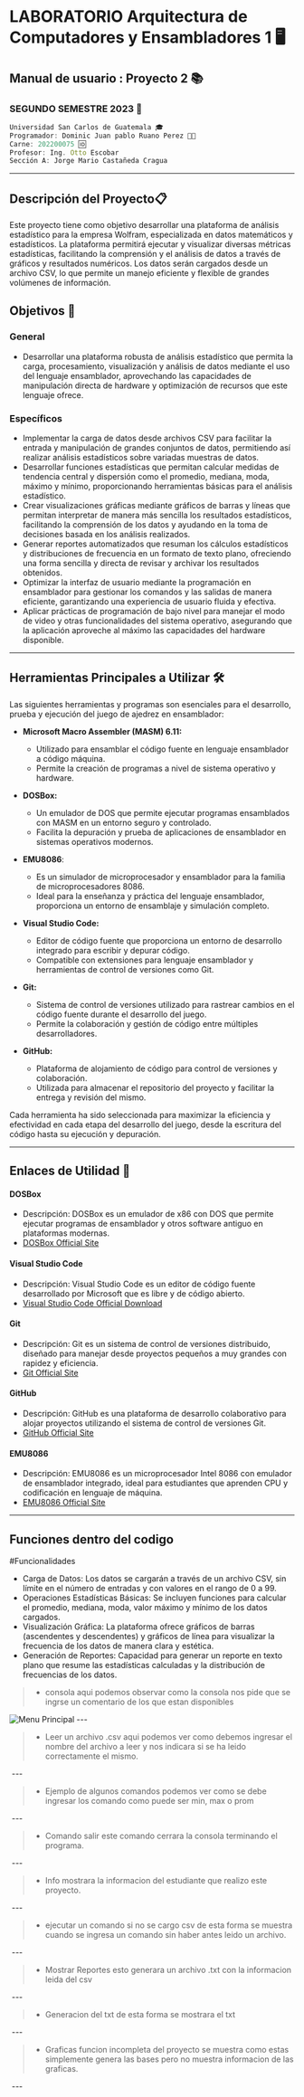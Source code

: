 # LABORATORIO Arquitectura de Computadores y Ensambladores 1 🖥️
## Manual de usuario : Proyecto 2 📚
### SEGUNDO SEMESTRE 2023 📅

```js
Universidad San Carlos de Guatemala 🎓
Programador: Dominic Juan pablo Ruano Perez 🧑‍💻
Carne: 202200075 🆔
Profesor: Ing. Otto Escobar
Sección A: Jorge Mario Castañeda Cragua
```
---
## Descripción del Proyecto📋
Este proyecto tiene como objetivo desarrollar una plataforma de análisis estadístico para la empresa Wolfram, especializada en datos matemáticos y estadísticos. La plataforma permitirá ejecutar y visualizar diversas métricas estadísticas, facilitando la comprensión y el análisis de datos a través de gráficos y resultados numéricos. Los datos serán cargados desde un archivo CSV, lo que permite un manejo eficiente y flexible de grandes volúmenes de información.

## Objetivos 🎯

### General
- Desarrollar una plataforma robusta de análisis estadístico que permita la carga, procesamiento, visualización y análisis de datos mediante el uso del lenguaje ensamblador, aprovechando las capacidades de manipulación directa de hardware y optimización de recursos que este lenguaje ofrece.

### Específicos
- Implementar la carga de datos desde archivos CSV para facilitar la entrada y manipulación de grandes conjuntos de datos, permitiendo así realizar análisis estadísticos sobre variadas muestras de datos.
- Desarrollar funciones estadísticas que permitan calcular medidas de tendencia central y dispersión como el promedio, mediana, moda, máximo y mínimo, proporcionando herramientas básicas para el análisis estadístico.
- Crear visualizaciones gráficas mediante gráficos de barras y líneas que permitan interpretar de manera más sencilla los resultados estadísticos, facilitando la comprensión de los datos y ayudando en la toma de decisiones basada en los análisis realizados.
- Generar reportes automatizados que resuman los cálculos estadísticos y distribuciones de frecuencia en un formato de texto plano, ofreciendo una forma sencilla y directa de revisar y archivar los resultados obtenidos.
- Optimizar la interfaz de usuario mediante la programación en ensamblador para gestionar los comandos y las salidas de manera eficiente, garantizando una experiencia de usuario fluida y efectiva.
- Aplicar prácticas de programación de bajo nivel para manejar el modo de video y otras funcionalidades del sistema operativo, asegurando que la aplicación aproveche al máximo las capacidades del hardware disponible.


---
## Herramientas Principales a Utilizar 🛠️

Las siguientes herramientas y programas son esenciales para el desarrollo, prueba y ejecución del juego de ajedrez en ensamblador:

- **Microsoft Macro Assembler (MASM) 6.11:** 
  - Utilizado para ensamblar el código fuente en lenguaje ensamblador a código máquina.
  - Permite la creación de programas a nivel de sistema operativo y hardware.
  
- **DOSBox:**
  - Un emulador de DOS que permite ejecutar programas ensamblados con MASM en un entorno seguro y controlado.
  - Facilita la depuración y prueba de aplicaciones de ensamblador en sistemas operativos modernos.

- **EMU8086**:
  - Es un simulador de microprocesador y ensamblador para la familia de microprocesadores 8086.
  - Ideal para la enseñanza y práctica del lenguaje ensamblador, proporciona un entorno de ensamblaje y simulación completo.

- **Visual Studio Code:**
  - Editor de código fuente que proporciona un entorno de desarrollo integrado para escribir y depurar código.
  - Compatible con extensiones para lenguaje ensamblador y herramientas de control de versiones como Git.

- **Git:**
  - Sistema de control de versiones utilizado para rastrear cambios en el código fuente durante el desarrollo del juego.
  - Permite la colaboración y gestión de código entre múltiples desarrolladores.

- **GitHub:**
  - Plataforma de alojamiento de código para control de versiones y colaboración.
  - Utilizada para almacenar el repositorio del proyecto y facilitar la entrega y revisión del mismo.

Cada herramienta ha sido seleccionada para maximizar la eficiencia y efectividad en cada etapa del desarrollo del juego, desde la escritura del código hasta su ejecución y depuración.

---

## Enlaces de Utilidad  🔗

#### DOSBox
- Descripción: DOSBox es un emulador de x86 con DOS que permite ejecutar programas de ensamblador y otros software antiguo en plataformas modernas.
- [DOSBox Official Site](https://www.dosbox.com/)

#### Visual Studio Code
- Descripción: Visual Studio Code es un editor de código fuente desarrollado por Microsoft que es libre y de código abierto.
- [Visual Studio Code Official Download](https://code.visualstudio.com/)

#### Git
- Descripción: Git es un sistema de control de versiones distribuido, diseñado para manejar desde proyectos pequeños a muy grandes con rapidez y eficiencia.
- [Git Official Site](https://git-scm.com/)

#### GitHub
- Descripción: GitHub es una plataforma de desarrollo colaborativo para alojar proyectos utilizando el sistema de control de versiones Git.
- [GitHub Official Site](https://github.com/)

#### EMU8086
- Descripción: EMU8086 es un microprocesador Intel 8086 con emulador de ensamblador integrado, ideal para estudiantes que aprenden CPU y codificación en lenguaje de máquina.
- [EMU8086 Official Site](http://www.emu8086.com/)

___
## Funciones dentro del codigo

#Funcionalidades
- Carga de Datos: Los datos se cargarán a través de un archivo CSV, sin límite en el número de entradas y con valores en el rango de 0 a 99.
- Operaciones Estadísticas Básicas: Se incluyen funciones para calcular el promedio, mediana, moda, valor máximo y mínimo de los datos cargados.
- Visualización Gráfica: La plataforma ofrece gráficos de barras (ascendentes y descendentes) y gráficos de línea para visualizar la frecuencia de los datos de manera clara y estética.
- Generación de Reportes: Capacidad para generar un reporte en texto plano que resume las estadísticas calculadas y la distribución de frecuencias de los datos.

>*   consola
  aqui podemos observar como la consola nos pide que se ingrse un comentario de los que estan disponibles

<img src="./img/1.png" alt="Menu Principal"/>
---

>*   Leer un archivo .csv
  aqui podemos ver como debemos ingresar el nombre del archivo a leer y nos indicara si se ha leido correctamente el mismo.
<img src="./img/2.png" alt=""/>
---

>*   Ejemplo de algunos comandos
  podemos ver como se debe ingresar los comando como puede ser min, max o prom
<img src="./img/3.png" alt=""/>
---

>*   Comando salir 
  este comando cerrara la consola terminando el programa.
<img src="./img/4.png" alt=""/>
---

>*   Info
  mostrara la informacion del estudiante que realizo este proyecto.
<img src="./img/5.png" alt=""/>
---

>*   ejecutar un comando si no se cargo csv
  de esta forma se muestra cuando se ingresa un comando sin haber antes leido un archivo.
<img src="./img/6.png" alt=""/>
---

>*   Mostrar Reportes
  esto generara un archivo .txt con la informacion leida del csv

<img src="./img/7.png" alt=""/>
---

>*   Generacion del txt
  de esta forma se mostrara el txt
<img src="./img/8.png" alt=""/>
---

>*   Graficas
  funcion incompleta del proyecto se muestra como estas simplemente genera las bases pero no muestra informacion de las graficas.
<img src="./img/9.png" alt=""/>
---
